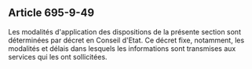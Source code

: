 Article 695-9-49
----
Les modalités d'application des dispositions de la présente section sont
déterminées par décret en Conseil d'Etat. Ce décret fixe, notamment, les
modalités et délais dans lesquels les informations sont transmises aux services
qui les ont sollicitées.
